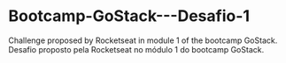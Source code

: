 # Bootcamp-GoStack---Desafio-1
Challenge proposed by Rocketseat in module 1 of the bootcamp GoStack.
Desafio proposto pela Rocketseat no módulo 1 do bootcamp GoStack.
